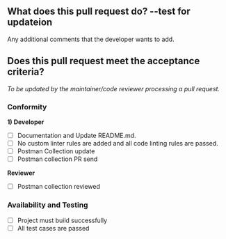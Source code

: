 ## What does this pull request do? --test for updateion

<!---
To be updated by the developer creating a pull request , internal test
--->

Any additional comments that the developer wants to add.

## Does this pull request meet the acceptance criteria?

_To be updated by the maintainer/code reviewer processing a pull request._

### Conformity

**1) Developer**

- [ ] Documentation and Update README.md.
- [ ] No custom linter rules are added and all code linting rules are passed.
- [ ] Postman Collection update
- [ ] Postman collection PR send

**Reviewer**

- [ ] Postman collection reviewed

### Availability and Testing

- [ ] Project must build successfully
- [ ] All test cases are passed
